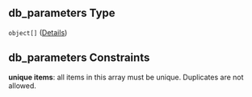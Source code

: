 ## db\_parameters Type

`object[]` ([Details](btpsa-usecase-properties-services-items-allof-1-then-allof-84-then-allof-1-then-properties-parameters-properties-db_parameters-items.md))

## db\_parameters Constraints

**unique items**: all items in this array must be unique. Duplicates are not allowed.
